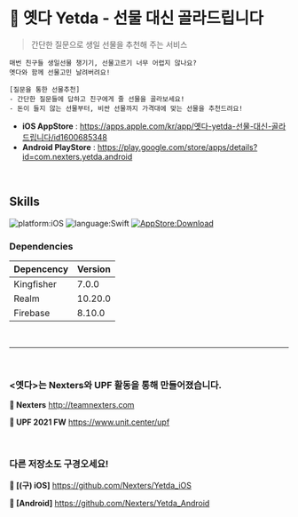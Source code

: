 # 🎁 옛다 Yetda - 선물 대신 골라드립니다 

> 간단한 질문으로 생일 선물을 추천해 주는 서비스
```
매번 친구들 생일선물 챙기기, 선물고르기 너무 어렵지 않나요?
옛다와 함께 선물고민 날려버려요!

[질문을 통한 선물추천]
- 간단한 질문들에 답하고 친구에게 줄 선물을 골라보세요!
- 돈이 들지 않는 선물부터, 비싼 선물까지 가격대에 맞는 선물을 추천드려요!
```
* **iOS AppStore** : https://apps.apple.com/kr/app/옛다-yetda-선물-대신-골라드립니다/id1600685348
* **Android PlayStore** : https://play.google.com/store/apps/details?id=com.nexters.yetda.android

<br/>

## Skills
![platform:iOS](https://img.shields.io/badge/Platform-iOS-blue?logo=apple&logoColor=white) 
![language:Swift](https://img.shields.io/badge/Language-Swift5-yellow?logo=swift&logoColor=white)
[![AppStore:Download](https://img.shields.io/badge/AppStore-Download-red?logo=appstore&logoColor=white)](https://apps.apple.com/kr/app/옛다-yetda-선물-대신-골라드립니다/id1600685348)

### Dependencies

| Depencency | Version |
| ---------- | ------- |
| Kingfisher | 7.0.0   |
| Realm      | 10.20.0 |
| Firebase   | 8.10.0  |

<br/>

_____

<br/>

### <옛다>는 Nexters와 UPF 활동을 통해 만들어졌습니다.

**💝 Nexters** 
http://teamnexters.com

**💝 UPF 2021 FW** 
https://www.unit.center/upf  

<br/>

### 다른 저장소도 구경오세요!
**💝 [(구) iOS]**
https://github.com/Nexters/Yetda_iOS

**💝 [Android]** 
https://github.com/Nexters/Yetda_Android

<br/>
